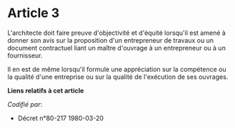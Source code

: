 # Article 3

L'architecte doit faire preuve d'objectivité et d'équité lorsqu'il est amené à donner son avis sur la proposition d'un
entrepreneur de travaux ou un document contractuel liant un maître d'ouvrage à un entrepreneur ou à un fournisseur.

Il en est de même lorsqu'il formule une appréciation sur la compétence ou la qualité d'une entreprise ou sur la qualité de
l'exécution de ses ouvrages.

**Liens relatifs à cet article**

_Codifié par_:

  - Décret n°80-217 1980-03-20

